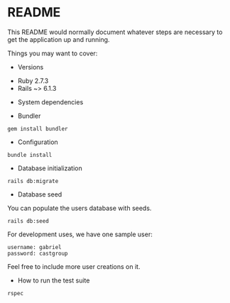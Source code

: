 # README

This README would normally document whatever steps are necessary to get the
application up and running.

Things you may want to cover:

* Versions

 - Ruby 2.7.3
 - Rails ~> 6.1.3

* System dependencies

 - Bundler

```shell
gem install bundler
```

* Configuration

```shell
bundle install
```

* Database initialization

```shell
rails db:migrate
```

* Database seed

You can populate the users database with seeds.


```shell
rails db:seed
```

For development uses, we have one sample user:

```
username: gabriel
password: castgroup
```

Feel free to include more user creations on it.

* How to run the test suite

```shell
rspec
```
